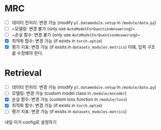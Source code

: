 # MRC
- [ ] 데이터 전처리: 변경 가능 (modify `pl.datamodule.setup` in `/module/data.py`)
- [ ] ~모델링: 변경 불가 (only use `AutoModelForQuestionAnswering`)~
- [ ] ~손실 함수: 변경 불가 (only use `AutoModelForQuestionAnswering`)~
- [x] 최적화 함수: 변경 가능 (if exists in `torch.optim`)
- [x] 평가 지표: 변경 가능 (if exsits in `datasets_modules.metrics`) 이떄, 입력 구조를 수정해야 한다.

# Retrieval
- [ ] 데이터 전처리: 변경 가능 (modify `pl.datamodule.setup` in `/module/data.py`)
- [ ] 모델링: 변경 가능 (custom model class in `/module/encoder`)
- [x] 손실 함수: 변경 가능 (custom loss function in `/module/loss`)
- [x] 최적화 함수: 변경 가능 (if exists in `torch.optim`)
- [ ] 평가 지표: 변경 가능 (if exsits in `datasets_modules.metrics`)

내일 이거 config로 설정하기